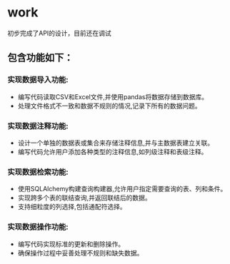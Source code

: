 # work
初步完成了API的设计，目前还在调试
## 包含功能如下：
### 实现数据导入功能:
- 编写代码读取CSV和Excel文件,并使用pandas将数据存储到数据库。
- 处理文件格式不一致和数据不规则的情况,记录下所有的数据问题。
### 实现数据注释功能:
- 设计一个单独的数据表或集合来存储注释信息,并与主数据表建立关联。
- 编写代码允许用户添加各种类型的注释信息,如列级注释和表级注释。
### 实现数据检索功能:
- 使用SQLAlchemy构建查询构建器,允许用户指定需要查询的表、列和条件。
- 实现跨多个表的联结查询,并返回联结后的数据。
- 支持细粒度的列选择,包括通配符选择。
### 实现数据操作功能:
- 编写代码实现标准的更新和删除操作。
- 确保操作过程中妥善处理不规则和缺失数据。
